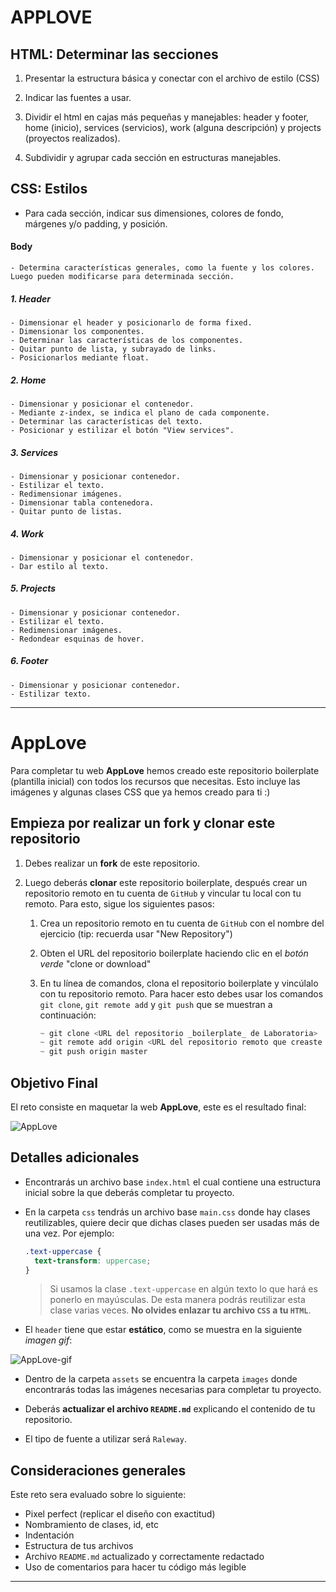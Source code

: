 # APPLOVE

## HTML: Determinar las secciones

1. Presentar la estructura básica y conectar con el archivo de estilo (CSS)

2. Indicar las fuentes a usar.

3. Dividir el html en cajas más pequeñas y manejables: header y footer, home (inicio), services (servicios), work (alguna descripción) y projects (proyectos realizados).

4. Subdividir y agrupar cada sección en estructuras manejables.


## CSS: Estilos

 - Para cada sección, indicar sus dimensiones, colores de fondo, márgenes y/o padding, y posición.

 #### Body

    - Determina características generales, como la fuente y los colores. Luego pueden modificarse para determinada sección.

 ##### 1. Header

    - Dimensionar el header y posicionarlo de forma fixed.
    - Dimensionar los componentes.
    - Determinar las características de los componentes.
    - Quitar punto de lista, y subrayado de links.
    - Posicionarlos mediante float.

 ##### 2. Home

    - Dimensionar y posicionar el contenedor.
    - Mediante z-index, se indica el plano de cada componente.
    - Determinar las características del texto.
    - Posicionar y estilizar el botón "View services".


 ##### 3. Services

    - Dimensionar y posicionar contenedor.
    - Estilizar el texto.
    - Redimensionar imágenes.
    - Dimensionar tabla contenedora.
    - Quitar punto de listas.

 ##### 4. Work

    - Dimensionar y posicionar el contenedor.
    - Dar estilo al texto.

 ##### 5. Projects

    - Dimensionar y posicionar contenedor.
    - Estilizar el texto.
    - Redimensionar imágenes.
    - Redondear esquinas de hover.

 ##### 6. Footer

    - Dimensionar y posicionar contenedor.
    - Estilizar texto.



_______________________________________________________________

# AppLove

Para completar tu web **AppLove** hemos creado este repositorio boilerplate (plantilla inicial) con todos los recursos que necesitas. Esto incluye las imágenes y algunas clases CSS que ya hemos creado para ti :)

## Empieza por realizar un fork y clonar este repositorio

1. Debes realizar un **fork** de este repositorio.

2. Luego deberás **clonar** este repositorio boilerplate, después crear un repositorio remoto en tu cuenta de `GitHub` y vincular tu local con tu remoto. Para esto, sigue los siguientes pasos:

    1. Crea un repositorio remoto en tu cuenta de `GitHub` con el nombre del ejercicio (tip: recuerda usar "New Repository")
    2. Obten el URL del repositorio boilerplate haciendo clic en el _botón verde_ "clone or download"
    3. En tu línea de comandos, clona el repositorio boilerplate y vincúlalo con tu repositorio remoto. Para hacer esto debes usar los comandos `git clone`, `git remote add` y `git push` que se muestran a continuación:

        ```js
        ~ git clone <URL del repositorio _boilerplate_ de Laboratoria>
        ~ git remote add origin <URL del repositorio remoto que creaste en tu cuenta de GitHub>
        ~ git push origin master
        ```

## Objetivo Final

El reto consiste en maquetar la web **AppLove**, este es el resultado final:

![AppLove](https://fotos.subefotos.com/1edc0aab51f1d624da4a24ab86129d87o.png) 

## Detalles adicionales

- Encontrarás un archivo base `index.html` el cual contiene una estructura inicial sobre la que deberás completar tu proyecto.

- En la carpeta `css` tendrás un archivo base `main.css` donde hay clases reutilizables, quiere decir que dichas clases pueden ser usadas más de una vez. Por ejemplo: 

    ```CSS
    .text-uppercase {
      text-transform: uppercase;
    }
    ```

    >Si usamos la clase `.text-uppercase` en algún texto lo que hará es ponerlo en mayúsculas. De esta manera podrás reutilizar esta clase varias veces. **No olvides enlazar tu archivo `CSS` a tu `HTML`**.

- El `header` tiene que estar **estático**, como se muestra en la siguiente _imagen gif_:

![AppLove-gif](https://fotos.subefotos.com/da068e44cb72b36ba6c4458130c00185o.gif) 

- Dentro de la carpeta `assets` se encuentra la carpeta `images` donde encontrarás todas las imágenes necesarias para completar tu proyecto.

- Deberás **actualizar el archivo `README.md`** explicando el contenido de tu repositorio.

- El tipo de fuente a utilizar será `Raleway`.

## Consideraciones generales

Este reto sera evaluado sobre lo siguiente:

- Pixel perfect (replicar el diseño con exactitud)
- Nombramiento de clases, id, etc
- Indentación
- Estructura de tus archivos
- Archivo `README.md` actualizado y correctamente redactado
- Uso de comentarios para hacer tu código más legible



------------------------

